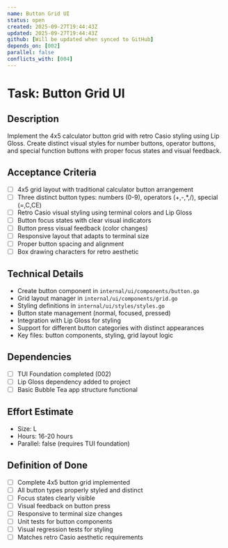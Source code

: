 ```yaml
---
name: Button Grid UI
status: open
created: 2025-09-27T19:44:43Z
updated: 2025-09-27T19:44:43Z
github: [Will be updated when synced to GitHub]
depends_on: [002]
parallel: false
conflicts_with: [004]
---
```


# Task: Button Grid UI

## Description
Implement the 4x5 calculator button grid with retro Casio styling using Lip Gloss. Create distinct visual styles for number buttons, operator buttons, and special function buttons with proper focus states and visual feedback.

## Acceptance Criteria
- [ ] 4x5 grid layout with traditional calculator button arrangement
- [ ] Three distinct button types: numbers (0-9), operators (+,-,*,/), special (=,C,CE)
- [ ] Retro Casio visual styling using terminal colors and Lip Gloss
- [ ] Button focus states with clear visual indicators
- [ ] Button press visual feedback (color changes)
- [ ] Responsive layout that adapts to terminal size
- [ ] Proper button spacing and alignment
- [ ] Box drawing characters for retro aesthetic

## Technical Details
- Create button component in `internal/ui/components/button.go`
- Grid layout manager in `internal/ui/components/grid.go`
- Styling definitions in `internal/ui/styles/styles.go`
- Button state management (normal, focused, pressed)
- Integration with Lip Gloss for styling
- Support for different button categories with distinct appearances
- Key files: button components, styling, grid layout logic

## Dependencies
- [ ] TUI Foundation completed (002)
- [ ] Lip Gloss dependency added to project
- [ ] Basic Bubble Tea app structure functional

## Effort Estimate
- Size: L
- Hours: 16-20 hours
- Parallel: false (requires TUI foundation)

## Definition of Done
- [ ] Complete 4x5 button grid implemented
- [ ] All button types properly styled and distinct
- [ ] Focus states clearly visible
- [ ] Visual feedback on button press
- [ ] Responsive to terminal size changes
- [ ] Unit tests for button components
- [ ] Visual regression tests for styling
- [ ] Matches retro Casio aesthetic requirements
